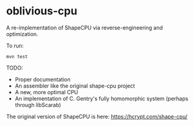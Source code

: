oblivious-cpu
=============

A re-implementation of ShapeCPU via reverse-engineering and optimization.

To run:

    mvn test

TODO:

  * Proper documentation
  * An assembler like the original shape-cpu project
  * A new, more optimal CPU
  * An implementation of C. Gentry's fully homomorphic system (perhaps through libScarab)

The original version of ShapeCPU is here: https://hcrypt.com/shape-cpu/
